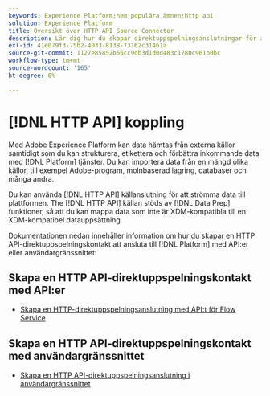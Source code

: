 ```yaml
---
keywords: Experience Platform;hem;populära ämnen;http api
solution: Experience Platform
title: Översikt över HTTP API Source Connector
description: Lär dig hur du skapar direktuppspelningsanslutningar för att ansluta till Adobe Experience Platform med hjälp av API:er eller användargränssnittet.
exl-id: 41e079f3-75b2-4033-8138-73162c31461a
source-git-commit: 1127e85852b56cc9db3d1d0d483c1780c961b0bc
workflow-type: tm+mt
source-wordcount: '165'
ht-degree: 0%

---
```


# [!DNL HTTP API] koppling

Med Adobe Experience Platform kan data hämtas från externa källor samtidigt som du kan strukturera, etikettera och förbättra inkommande data med [!DNL Platform] tjänster. Du kan importera data från en mängd olika källor, till exempel Adobe-program, molnbaserad lagring, databaser och många andra.

Du kan använda [!DNL HTTP API] källanslutning för att strömma data till plattformen. The [!DNL HTTP API] källan stöds av [!DNL Data Prep] funktioner, så att du kan mappa data som inte är XDM-kompatibla till en XDM-kompatibel datauppsättning.

Dokumentationen nedan innehåller information om hur du skapar en HTTP API-direktuppspelningskontakt att ansluta till [!DNL Platform] med API:er eller användargränssnittet:

## Skapa en HTTP API-direktuppspelningskontakt med API:er

- [Skapa en HTTP-direktuppspelningsanslutning med API:t för Flow Service](../../tutorials/api/create/streaming/http.md)

## Skapa en HTTP API-direktuppspelningskontakt med användargränssnittet

- [Skapa en HTTP API-direktuppspelningsanslutning i användargränssnittet](../../tutorials/ui/create/streaming/http.md)
